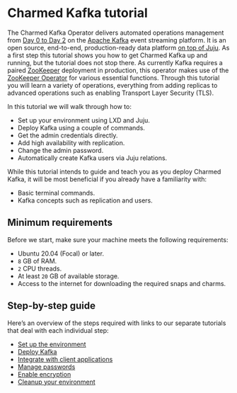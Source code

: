 # Charmed Kafka tutorial

The Charmed Kafka Operator delivers automated operations management from [Day 0 to Day 2](https://codilime.com/blog/day-0-day-1-day-2-the-software-lifecycle-in-the-cloud-age/) on the [Apache Kafka](https://kafka.apache.org/) event streaming platform. 
It is an open source, end-to-end, production-ready data platform [on top of Juju](https://juju.is/). As a first step this tutorial shows you how to get Charmed Kafka up and running, but the tutorial does not stop there. 
As currently Kafka requires a paired [ZooKeeper](https://zookeeper.apache.org/) deployment in production, this operator makes use of the [ZooKeeper Operator](https://github.com/canonical/zookeeper-operator) for various essential functions.
Through this tutorial you will learn a variety of operations, everything from adding replicas to advanced operations such as enabling Transport Layer Security (TLS). 

In this tutorial we will walk through how to:
- Set up your environment using LXD and Juju.
- Deploy Kafka using a couple of commands.
- Get the admin credentials directly.
- Add high availability with replication.
- Change the admin password.
- Automatically create Kafka users via Juju relations. 

While this tutorial intends to guide and teach you as you deploy Charmed Kafka, it will be most beneficial if you already have a familiarity with: 
- Basic terminal commands.
- Kafka concepts such as replication and users.

## Minimum requirements

Before we start, make sure your machine meets the following requirements:

* Ubuntu 20.04 (Focal) or later.
* `8` GB of RAM.
* `2` CPU threads.
* At least `20` GB of available storage.
* Access to the internet for downloading the required snaps and charms.

## Step-by-step guide

Here’s an overview of the steps required with links to our separate tutorials that deal with each individual step:
* [Set up the environment](/t/charmed-kafka-tutorial-setup-environment/10575)
* [Deploy Kafka](/t/charmed-kafka-tutorial-deploy-kafka/10567)
* [Integrate with client applications](/t/charmed-kafka-tutorial-relate-kafka/10573)
* [Manage passwords](/t/charmed-kafka-tutorial-manage-passwords/10569)
* [Enable encryption](/t/charmed-kafka-documentation-tutorial-enable-security/12043)
* [Cleanup your environment](/t/charmed-kafka-tutorial-cleanup-environment/10565)